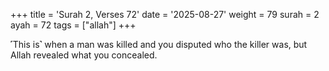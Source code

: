 +++
title = 'Surah 2, Verses 72'
date = '2025-08-27'
weight = 79
surah = 2
ayah = 72
tags = ["allah"]
+++

˹This is˺ when a man was killed and you disputed who the killer was, but Allah revealed what you concealed.